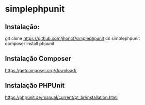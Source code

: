 # simplephpunit

## Instalação:
  git clone https://github.com/jhoncf/simplephpunit
  cd simplephpunit
  composer install 
  phpunit
  
## Instalação Composer
  https://getcomposer.org/download/
  
## Instalação PHPUnit
  https://phpunit.de/manual/current/pt_br/installation.html
